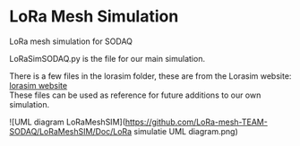 # LoRa Mesh Simulation
LoRa mesh simulation for SODAQ

LoRaSimSODAQ.py is the file for our main simulation.

There is a few files in the lorasim folder, these are from the Lorasim website:<br/>
[lorasim website](https://www.lancaster.ac.uk/scc/sites/lora/lorasim.html)<br/>
These files can be used as reference for future additions to our own simulation.

![UML diagram LoRaMeshSIM](https://github.com/LoRa-mesh-TEAM-SODAQ/LoRaMeshSIM/Doc/LoRa simulatie UML diagram.png)
